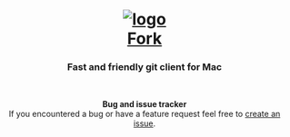 <div align="center">

# [![logo](https://avatars1.githubusercontent.com/u/22393631?v=3&s=200)<br/>Fork](https://git-fork.com)

### Fast and friendly git client for Mac

 

**Bug and issue tracker**  
If you encountered a bug or have a feature request feel free to [create an issue](https://github.com/ForkIssues/Tracker/issues/new).

</div>
